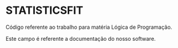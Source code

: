 # STATISTICSFIT
Código referente ao trabalho para matéria Lógica de Programação.

Este campo é referente a documentação do nosso software.
